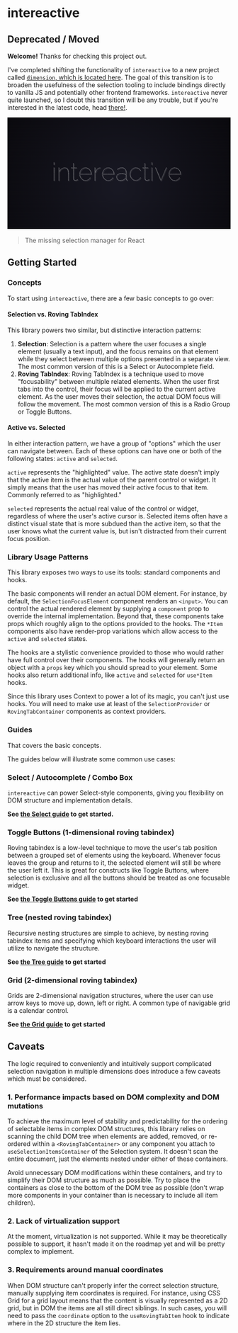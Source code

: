 # intereactive

## Deprecated / Moved

**Welcome!** Thanks for checking this project out.

I've completed shifting the functionality of `intereactive` to a new project called [`dimension`, which is located here](https://github.com/a-type/dimension). The goal of this transition is to broaden the usefulness of the selection tooling to include bindings directly to vanilla JS and potentially other frontend frameworks. `intereactive` never quite launched, so I doubt this transition will be any trouble, but if you're interested in the latest code, head [there!](https://github.com/a-type/dimension).

![Logo image](media/logo.png)

> The missing selection manager for React

## Getting Started

### Concepts

To start using `intereactive`, there are a few basic concepts to go over:

#### Selection vs. Roving TabIndex

This library powers two similar, but distinctive interaction patterns:

1. **Selection**: Selection is a pattern where the user focuses a single element (usually a text input), and the focus remains on that element while they select between multiple options presented in a separate view. The most common version of this is a Select or Autocomplete field.
2. **Roving TabIndex**: Roving TabIndex is a technique used to move "focusability" between multiple related elements. When the user first tabs into the control, their focus will be applied to the current active element. As the user moves their selection, the actual DOM focus will follow the movement. The most common version of this is a Radio Group or Toggle Buttons.

#### Active vs. Selected

In either interaction pattern, we have a group of "options" which the user can navigate between. Each of these options can have one or both of the following states: `active` and `selected`.

`active` represents the "highlighted" value. The active state doesn't imply that the active item is the actual value of the parent control or widget. It simply means that the user has moved their active focus to that item. Commonly referred to as "highlighted."

`selected` represents the actual real value of the control or widget, regardless of where the user's active cursor is. Selected items often have a distinct visual state that is more subdued than the active item, so that the user knows what the current value is, but isn't distracted from their current focus position.

### Library Usage Patterns

This library exposes two ways to use its tools: standard components and hooks.

The basic components will render an actual DOM element. For instance, by default, the `SelectionFocusElement` component renders an `<input>`. You can control the actual rendered element by supplying a `component` prop to override the internal implementation. Beyond that, these components take props which roughly align to the options provided to the hooks. The `*Item` components also have render-prop variations which allow access to the `active` and `selected` states.

The hooks are a stylistic convenience provided to those who would rather have full control over their components. The hooks will generally return an object with a `props` key which you should spread to your element. Some hooks also return additional info, like `active` and `selected` for `use*Item` hooks.

Since this library uses Context to power a lot of its magic, you can't just use hooks. You will need to make use at least of the `SelectionProvider` or `RovingTabContainer` components as context providers.

### Guides

That covers the basic concepts.

The guides below will illustrate some common use cases:

### Select / Autocomplete / Combo Box

`intereactive` can power Select-style components, giving you flexibility on DOM structure and implementation details.

**See [the Select guide](./guides/select.md) to get started.**

### Toggle Buttons (1-dimensional roving tabindex)

Roving tabindex is a low-level technique to move the user's tab position between a grouped set of elements using the keyboard. Whenever focus leaves the group and returns to it, the selected element will still be where the user left it. This is great for constructs like Toggle Buttons, where selection is exclusive and all the buttons should be treated as one focusable widget.

**See [the Toggle Buttons guide](./guides/toggle-buttons.md) to get started**

### Tree (nested roving tabindex)

Recursive nesting structures are simple to achieve, by nesting roving tabindex items and specifying which keyboard interactions the user will utilize to navigate the structure.

**See [the Tree guide](./guides/tree.md) to get started**

### Grid (2-dimensional roving tabindex)

Grids are 2-dimensional navigation structures, where the user can use arrow keys to move up, down, left or right. A common type of navigable grid is a calendar control.

**See [the Grid guide](./guides/grid.md) to get started**

## Caveats

The logic required to conveniently and intuitively support complicated selection navigation in multiple dimensions does introduce a few caveats which must be considered.

### 1. Performance impacts based on DOM complexity and DOM mutations

To achieve the maximum level of stability and predictability for the ordering of selectable items in complex DOM structures, this library relies on scanning the child DOM tree when elements are added, removed, or re-ordered within a `<RovingTabContainer>` or any component you attach to `useSelectionItemsContainer` of the Selection system. It doesn't scan the entire document, just the elements nested under either of these containers.

Avoid unnecessary DOM modifications within these containers, and try to simplify their DOM structure as much as possible. Try to place the containers as close to the bottom of the DOM tree as possible (don't wrap more components in your container than is necessary to include all item children).

### 2. Lack of virtualization support

At the moment, virtualization is not supported. While it may be theoretically possible to support, it hasn't made it on the roadmap yet and will be pretty complex to implement.

### 3. Requirements around manual coordinates

When DOM structure can't properly infer the correct selection structure, manually supplying item coordinates is required. For instance, using CSS Grid for a grid layout means that the content is visually represented as a 2D grid, but in DOM the items are all still direct siblings. In such cases, you will need to pass the `coordinate` option to the `useRovingTabItem` hook to indicate where in the 2D structure the item lies.
